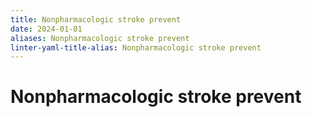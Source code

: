 ```yaml
---
title: Nonpharmacologic stroke prevent
date: 2024-01-01
aliases: Nonpharmacologic stroke prevent
linter-yaml-title-alias: Nonpharmacologic stroke prevent
---
```


# Nonpharmacologic stroke prevent
